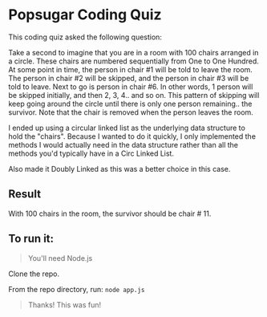 # Popsugar Coding Quiz

This coding quiz asked the following question:

Take a second to imagine that you are in a room with 100 chairs arranged in a circle. These chairs are numbered sequentially from One to One Hundred.
At some point in time, the person in chair #1 will be told to leave the room. The person in chair #2 will be skipped, and the person in chair #3 will be told to leave. Next to go is person in chair #6. In other words, 1 person will be skipped initially, and then 2, 3, 4.. and so on. This pattern of skipping will keep going around the circle until there is only one person remaining.. the survivor. Note that the chair is removed when the person leaves the room.

I ended up using a circular linked list as the underlying data structure to hold the "chairs". Because I wanted to do it quickly, I only implemented the methods I would actually need in the data structure rather than all the methods you'd typically have in a Circ Linked List.

Also made it Doubly Linked as this was a better choice in this case.

## Result

With 100 chairs in the room, the survivor should be chair # 11.

## To run it:

> You'll need Node.js

Clone the repo.

From the repo directory, run:
`node app.js`

> Thanks! This was fun!